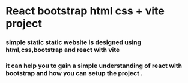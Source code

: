 # React bootstrap html css  + vite project
### simple static static website is designed using html,css,bootstrap and react with vite 
### it can help you to gain a simple understanding of react with bootstrap and how you can setup the project .
